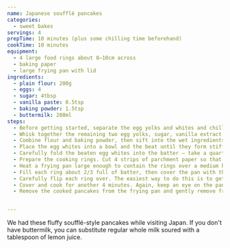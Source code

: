 ```yaml
---
name: Japanese soufflé pancakes
categories:
  - sweet bakes
servings: 4
prepTime: 10 minutes (plus some chilling time beforehand)
cookTime: 10 minutes
equipment:
  - 4 large food rings about 8–10cm across
  - baking paper
  - large frying pan with lid
ingredients:
  - plain flour: 200g
  - eggs: 4
  - sugar: 4tbsp
  - vanilla paste: 0.5tsp
  - baking powder: 1.5tsp
  - buttermilk: 200ml
steps:
  - Before getting started, separate the egg yolks and whites and chill the whites in the fridge for at least an hour. We only need two of the egg yolks – you can retain the other two for another recipe.
  - Whisk together the remaining two egg yolks, sugar, vanilla extract and buttermilk.
  - Combine flour and baking powder, then sift into the wet ingredients while continuing to whisk until smooth. Set aside.
  - Place the egg whites into a bowl and the beat until they form stiff peaks
  - Carefully fold the beaten egg whites into the batter – take a quarter of the egg whites at a time and slowly fold into the batter. Don't over-mix! You're looking to create a smooth and foamy batter.
  - Prepare the cooking rings. Cut 4 strips of parchment paper so that they can be used to line the inside of the rings, then lightly oil/grease each one with butter and place inside. Make sure there isn't any extra paper hanging over the top – you'll need to flip the rings later.
  - Heat a frying pan large enough to contain the rings over a medium heat, and grease lightly with butter or a neutral oil. Place the lined rings into the pan.
  - Fill each ring about 2/3 full of batter, then cover the pan with the lid. Leave to cook for about 4 minutes, until the pancake has risen to the top of the ring. Keep an eye on the heat - better to cook too slowly than too quickly.
  - Carefully flip each ring over. The easiest way to do this is to get a spatula underneath and hold the ring with an oven glove, then perform the flip in one smooth movement. This will be messy if it goes wrong.
  - Cover and cook for another 4 minutes. Again, keep an eye on the pancakes – you want them to be cooked through, but not burned.
  - Remove the cooked pancakes from the frying pan and gently remove from the rings. Serve immediately.


---
```


We had these fluffy soufflé-style pancakes while visiting Japan. If you don't have buttermilk, you can substitute regular whole milk soured with a tablespoon of lemon juice.
